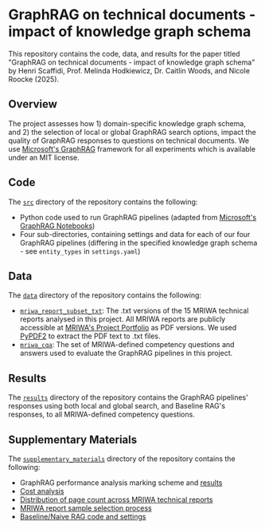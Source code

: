 # GraphRAG on technical documents - impact of knowledge graph schema

This repository contains the code, data, and results for the paper titled "GraphRAG on technical documents - impact of knowledge graph schema" by Henri Scaffidi, Prof. Melinda Hodkiewicz, Dr. Caitlin Woods, and Nicole Roocke (2025). 

## Overview

The project assesses how 1) domain-specific knowledge graph schema, and 2) the selection of local or global GraphRAG search options, impact the quality of GraphRAG responses to questions on technical documents.
We use [Microsoft's GraphRAG](https://github.com/microsoft/graphrag) framework for all experiments which is available under an MIT license.

## Code

The [`src`](https://github.com/nlp-tlp/GraphRAG-on-Minerals-Domain/tree/main/src) directory of the repository contains the following:
- Python code used to run GraphRAG pipelines (adapted from [Microsoft's GraphRAG Notebooks](https://microsoft.github.io/graphrag/query/notebooks/overview/))
- Four sub-directories, containing settings and data for each of our four GraphRAG pipelines (differing in the specified knowledge graph schema - see `entity_types` in `settings.yaml`)

## Data

The [`data`](https://github.com/nlp-tlp/GraphRAG-on-Minerals-Domain/tree/main/data) directory of the repository contains the following:
- [`mriwa_report_subset_txt`](https://github.com/nlp-tlp/GraphRAG-on-Minerals-Domain/tree/main/data/mriwa_report_subset_txt): The .txt versions of the 15 MRIWA technical reports analysed in this project. All MRIWA reports are publicly accessible at [MRIWA's Project Portfolio](https://www.mriwa.wa.gov.au/research-projects/project-portfolio/) as PDF versions. We used [PyPDF2](https://pypi.org/project/PyPDF2/) to extract the PDF text to .txt files.
- [`mriwa_cqa`](https://github.com/nlp-tlp/GraphRAG-on-Minerals-Domain/tree/main/data/mriwa_cqa): The set of MRIWA-defined competency questions and answers used to evaluate the GraphRAG pipelines in this project.

## Results

The [`results`](https://github.com/nlp-tlp/GraphRAG-on-Minerals-Domain/tree/main/results) directory of the repository contains the GraphRAG pipelines' responses using both local and global search, and Baseline RAG's responses, to all MRIWA-defined competency questions.

## Supplementary Materials

The [`supplementary_materials`](https://github.com/nlp-tlp/GraphRAG-on-Minerals-Domain/tree/main/supplementary_materials) directory of the repository contains the following:
- GraphRAG performance analysis marking scheme and [results](https://github.com/nlp-tlp/GraphRAG-on-Minerals-Domain/blob/main/supplementary_materials/performance_analysis)
- [Cost analysis](https://github.com/nlp-tlp/GraphRAG-on-Minerals-Domain/blob/main/supplementary_materials/cost_analysis.md)
- [Distribution of page count across MRIWA technical reports](https://github.com/nlp-tlp/GraphRAG-on-Minerals-Domain/blob/main/supplementary_materials/mriwa_report_page_counts.png)
- [MRIWA report sample selection process](https://github.com/nlp-tlp/GraphRAG-on-Minerals-Domain/blob/main/supplementary_materials/mriwa_report_sample_selection.md)
- [Baseline/Naive RAG code and settings](https://github.com/nlp-tlp/GraphRAG-on-Minerals-Domain/blob/main/supplementary_materials/basic_search)
